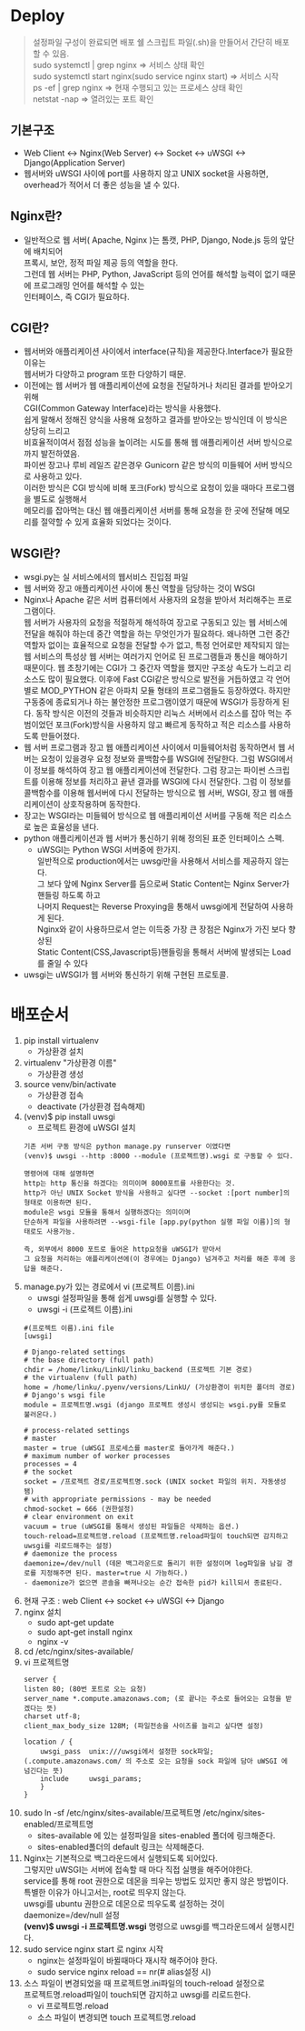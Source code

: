 # Deploy

>설정파일 구성이 완료되면 배포 쉘 스크립트 파일(.sh)을 만들어서 간단히 배포 할 수 있음.<br>
>sudo systemctl | grep nginx => 서비스 상태 확인<br>
>sudo systemctl start nginx(sudo service nginx start) => 서비스 시작<br>
>ps -ef | grep nginx => 현재 수행되고 있는 프로세스 상태 확인<br>
>netstat -nap => 열려있는 포트 확인


## 기본구조
- Web Client <-> Nginx(Web Server) <-> Socket <-> uWSGI <-> Django(Application Server)
- 웹서버와 uWSGI 사이에 port를 사용하지 않고 UNIX socket을 사용하면, overhead가 적어서 더 좋은 성능을 낼 수 있다.

## Nginx란?
- 일반적으로 웹 서버( Apache, Nginx )는 톰캣, PHP, Django, Node.js 등의 앞단에 배치되어<br> 프록시, 보안, 정적 파일 제공 등의 역할을 한다.<br>
  그런데 웹 서버는 PHP, Python, JavaScript 등의 언어를 해석할 능력이 없기 때문에 프로그래밍 언어를 해석할 수 있는<br> 인터페이스, 즉 CGI가 필요하다.

## CGI란?
- 웹서버와 애플리케이션 사이에서 interface(규칙)을 제공한다.Interface가 필요한 이유는<br> 웹서버가 다양하고 program 또한 다양하기 때문.
- 이전에는 웹 서버가 웹 애플리케이션에 요청을 전달하거나 처리된 결과를 받아오기 위해<br> CGI(Common Gateway Interface)라는 방식을 사용했다.<br>
쉽게 말해서 정해진 양식을 사용해 요청하고 결과를 받아오는 방식인데 이 방식은 상당히 느리고<br> 비효율적이여서 점점 성능을 높이려는 시도를 통해 웹 애플리케이션 서버 방식으로까지 발전하였음.<br>
파이썬 장고나 루비 레일즈 같은경우 Gunicorn 같은 방식의 미들웨어 서버 방식으로 사용하고 있다.<br> 이러한 방식은 CGI 방식에 비해 포크(Fork) 방식으로 요청이 있을 때마다 프로그램을 별도로 실행해서<br>
메모리를 잡아먹는 대신 웹 애플리케이션 서버를 통해 요청을 한 곳에 전달해 메모리를 절약할 수 있게 효율화 되었다는 것이다. 

## WSGI란?
- wsgi.py는 실 서비스에서의 웹서비스 진입점 파일
- 웹 서버와 장고 애플리케이션 사이에 통신 역할을 담당하는 것이 WSGI
- Nginx나 Apache 같은 서버 컴퓨터에서 사용자의 요청을 받아서 처리해주는 프로그램이다. <br>웹 서버가 사용자의 요청을 적절하게 해석하여 
장고로 구동되고 있는 웹 서비스에 전달을 해줘야 하는데 중간 역할을 하는 무엇인가가 필요하다. 왜나하면 그런 중간 역할자 없이는 효율적으로 요청을 전달할 수가 없고, 
특정 언어로만 제작되지 않는 웹 서비스의 특성상 웹 서버는 여러가지 언어로 된 프로그램들과 통신을 해야하기 때문이다.
웹 초창기에는 CGI가 그 중간자 역할을 했지만 구조상 속도가 느리고 리소스도 많이 필요했다. 이후에 Fast CGI같은 방식으로 발전을 거듭하였고
각 언어별로 MOD_PYTHON 같은 아파치 모듈 형태의 프로그램들도 등장하였다. 하지만 구동중에 종료되거나 하는 불안정한 프로그램이였기 때문에
WSGI가 등장하게 된다. 동작 방식은 이전의 것들과 비슷하지만 리눅스 서버에서 리소스를 잡아 먹는 주범이었던 포크(Fork)방식을 사용하지 않고
빠르게 동작하고 적은 리소스를 사용하도록 만들어졌다.
- 웹 서버 프로그램과 장고 웹 애플리케이션 사이에서 미들웨어처럼 동작하면서 웹 서버는 요청이 있을경우 요청 정보와 콜백함수를 WSGI에 전달한다.
그럼 WSGI에서 이 정보를 해석하여 장고 웹 애플리케이션에 전달한다. 그럼 장고는 파이썬 스크립트를 이용해 정보를 처리하고 끝낸 결과를 WSGI에 다시 전달한다.
그럼 이 정보를 콜백함수를 이용해 웹서버에 다시 전달하는 방식으로 웹 서버, WSGI, 장고 웹 애플리케이션이 상호작용하며
동작한다.
- 장고는 WSGI라는 미들웨어 방식으로 웹 애플리케이션 서버를 구동해 적은 리소스로 높은 효율성을 낸다.
- python 애플리케이션과 웹 서버가 통신하기 위해 정의된 표준 인터페이스 스펙.<br>
  - uWSGI는 Python WSGI 서버중에 한가지.<br>
  일반적으로 production에서는 uwsgi만을 사용해서 서비스를 제공하지 않는다.<br>
  그 보다 앞에 Nginx Server를 둠으로써 Static Content는 Nginx Server가 핸들링 하도록 하고<br>
  나머지 Request는 Reverse Proxying을 통해서 uwsgi에게 전달하여 사용하게 된다.<br>
  Nginx와 같이 사용하므로서 얻는 이득중 가장 큰 장점은 Nginx가 가진 보다 향상된<br> Static Content(CSS,Javascript등)핸들링을 통해서
  서버에 발생되는 Load를 줄일 수 있다
- uwsgi는 uWSGI가 웹 서버와 통신하기 위해 구현된 프로토콜.


# 배포순서
1. pip install virtualenv
   - 가상환경 설치
2. virtualenv "가상환경 이름"
   - 가상환경 생성
3. source venv/bin/activate
   - 가상환경 접속
   - deactivate (가상환경 접속해제)
4. (venv)$ pip install uwsgi
   - 프로젝트 환경에 uWSGI 설치
    ````
    기존 서버 구동 방식은 python manage.py runserver 이였다면
    (venv)$ uwsgi --http :8000 --module (프로젝트명).wsgi 로 구동할 수 있다.
    
    명령어에 대해 설명하면
    http는 http 통신을 하겠다는 의미이며 8000포트를 사용한다는 것.
    http가 아닌 UNIX Socket 방식을 사용하고 싶다면 --socket :[port number]의 형태로 이용하면 된다.
    module은 wsgi 모듈을 통해서 실행하겠다는 의미이며
    단순하게 파일을 사용하려면 --wsgi-file [app.py(python 실행 파일 이름)]의 형태로도 사용가능.
    
    즉, 외부에서 8000 포트로 들어온 http요청을 uWSGI가 받아서
    그 요청을 처리하는 애플리케이션에(이 경우에는 Django) 넘겨주고 처리를 해준 후에 응답을 해준다.
    ````
5. manage.py가 있는 경로에서 vi (프로젝트 이름).ini
   - uwsgi 설정파일을 통해 쉽게 uwsgi를 실행할 수 있다.
   - uwsgi -i (프로젝트 이름).ini
    ```
    #(프로젝트 이름).ini file
    [uwsgi]
    
    # Django-related settings
    # the base directory (full path)
    chdir = /home/linku/LinkU/linku_backend (프로젝트 기본 경로)
    # the virtualenv (full path)
    home = /home/linku/.pyenv/versions/LinkU/ (가상환경이 위치한 폴더의 경로)
    # Django's wsgi file
    module = 프로젝트명.wsgi (django 프로젝트 생성시 생성되는 wsgi.py를 모듈로 불러온다.)
    
    # process-related settings
    # master
    master = true (uWSGI 프로세스를 master로 돌아가게 해준다.)
    # maximum number of worker processes
    processes = 4
    # the socket
    socket = /프로젝트 경로/프로젝트명.sock (UNIX socket 파일의 위치. 자동생성됌)
    # with appropriate permissions - may be needed
    chmod-socket = 666 (권한설정)
    # clear environment on exit
    vacuum = true (uWSGI를 통해서 생성된 파일들은 삭제하는 옵션.)
    touch-reload=프로젝트명.reload (프로젝트명.reload파일이 touch되면 감지하고 uwsgi를 리로드해주는 설정)
    # daemonize the process
    daemonize=/dev/null (데몬 백그라운드로 돌리기 위한 설정이며 log파일을 남길 경로를 지정해주면 된다. master=true 시 가능하다.)
    - daemonize가 없으면 콘솔을 빠져나오는 순간 접속한 pid가 kill되서 종료된다.    
    ```
6. 현재 구조 : web Client <-> socket <-> uWSGI <-> Django
7. nginx 설치
   - sudo apt-get update
   - sudo apt-get install nginx
   - nginx -v
8. cd /etc/nginx/sites-available/
9. vi 프로젝트명
    ```
    server {
    listen 80; (80번 포트로 오는 요청)
    server_name *.compute.amazonaws.com; (로 끝나는 주소로 들어오는 요청을 받겠다는 뜻)
    charset utf-8;
    client_max_body_size 128M; (파일전송을 사이즈를 늘리고 싶다면 설정) 

    location / {
        uwsgi_pass  unix:///uwsgi에서 설정한 sock파일; (.compute.amazonaws.com/ 의 주소로 오는 요청을 sock 파일에 담아 uWSGI 에 넘긴다는 뜻)
        include     uwsgi_params;
        }
    }
    ```
10. sudo ln -sf /etc/nginx/sites-available/프로젝트명 /etc/nginx/sites-enabled/프로젝트명
    - sites-available 에 있는 설정파일을 sites-enabled 폴더에 링크해준다.
    - sites-enabled폴더의 default 링크는 삭제해준다.
11. Nginx는 기본적으로 백그라운드에서 실행되도록 되어있다. <br>
    그렇지만 uWSGI는 서버에 접속할 때 마다 직접 실행을 해주어야한다.<br>
    service를 통해 root 권한으로 데몬을 띄우는 방법도 있지만 좋지 않은 방법이다.<br>
    특별한 이유가 아니고서는, root로 띄우지 않는다.<br>
    uwsgi를 ubuntu 권한으로 데몬으로 띄우도록 설정하는 것이 daemonize=/dev/null 설정<br>
    **(venv)$ uwsgi -i 프로젝트명.wsgi** 명령으로 uwsgi를 백그라운드에서 실행시킨다.
12. sudo service nginx start 로 nginx 시작
    - nginx는 설정파일이 바뀔때마다 재시작 해주어야 한다.
    - sudo service nginx reload == nr(# alias설정 시)
13. 소스 파일이 변경되었을 때 프로젝트명.ini파일의 touch-reload 설정으로<br> 프로젝트명.reload파일이 touch되면 감지하고 uwsgi를 리로드한다.
    - vi 프로젝트명.reload
    - 소스 파일이 변경되면 touch 프로젝트명.reload